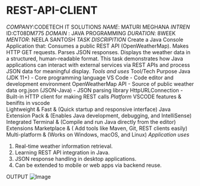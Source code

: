 # REST-API-CLIENT
*COMPANY*:CODETECH IT SOLUTIONS
*NAME*: MATURI MEGHANA
*INTREN* ID:CT08DM775
*DOMAIN* : JAVA PROGRAMMING
*DURATION*: 8WEEK
*MENTOR*: NEELA SANTOSH
*TASK DISCRIPITION*
Create a Java Console Application that:
Consumes a public REST API (OpenWeatherMap).
Makes HTTP GET requests.
Parses JSON responses.
Displays the weather data in a structured, human-readable format.
This task demonstrates how Java applications can interact with external services via REST APIs and process JSON data for meaningful display.
*Tools and uses*
Tool/Tech	              Purpose
Java (JDK 11+)       -  Core programming language
 VS Code	           -  Code editor and development environment
 OpenWeatherMap API	 -   Source of public weather data
org.json (JSON-Java) -   JSON parsing library
HttpURLConnection	   -   Built-in HTTP client for making REST calls
*Platform*
 VSCODE 
  features & benifits in vscode              
 Lightweight & Fast &	(Quick startup and responsive interface)
Java Extension Pack	& (Enables Java development, debugging, and IntelliSense)
Integrated Terminal	& (Compile and run Java directly from the editor)
Extensions Marketplace & (	Add tools like Maven, Git, REST clients easily)
Multi-platform      & 	(Works on Windows, macOS, and Linux)
*Application uses*
 1. Real-time weather information retrieval.
 2. Learning REST API integration in Java.
 3. JSON response handling in desktop applications.
 4. Can be extended to mobile or web apps via backend reuse.

OUTPUT
![Image](https://github.com/user-attachments/assets/da9e65c7-dae0-42a3-a195-604a4486070e)
